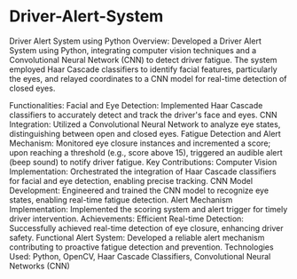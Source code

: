 # Driver-Alert-System
Driver Alert System using Python
Overview:
Developed a Driver Alert System using Python, integrating computer vision techniques and a Convolutional Neural Network (CNN) to detect driver fatigue. The system employed Haar Cascade classifiers to identify facial features, particularly the eyes, and relayed coordinates to a CNN model for real-time detection of closed eyes.

Functionalities:
Facial and Eye Detection: Implemented Haar Cascade classifiers to accurately detect and track the driver's face and eyes.
CNN Integration: Utilized a Convolutional Neural Network to analyze eye states, distinguishing between open and closed eyes.
Fatigue Detection and Alert Mechanism: Monitored eye closure instances and incremented a score; upon reaching a threshold (e.g., score above 15), triggered an audible alert (beep sound) to notify driver fatigue.
Key Contributions:
Computer Vision Implementation: Orchestrated the integration of Haar Cascade classifiers for facial and eye detection, enabling precise tracking.
CNN Model Development: Engineered and trained the CNN model to recognize eye states, enabling real-time fatigue detection.
Alert Mechanism Implementation: Implemented the scoring system and alert trigger for timely driver intervention.
Achievements:
Efficient Real-time Detection: Successfully achieved real-time detection of eye closure, enhancing driver safety.
Functional Alert System: Developed a reliable alert mechanism contributing to proactive fatigue detection and prevention.
Technologies Used:
Python, OpenCV, Haar Cascade Classifiers, Convolutional Neural Networks (CNN)
